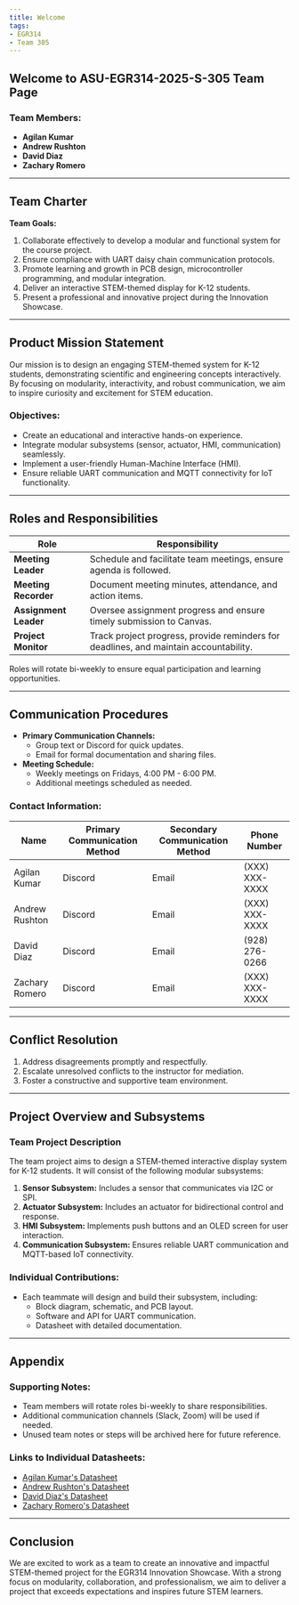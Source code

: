 ```yaml
---
title: Welcome
tags:
- EGR314
- Team 305
---
```


## Welcome to ASU-EGR314-2025-S-305 Team Page

### Team Members:
- **Agilan Kumar**
- **Andrew Rushton**
- **David Diaz**
- **Zachary Romero**

---

## Team Charter

**Team Goals:**
1. Collaborate effectively to develop a modular and functional system for the course project.
2. Ensure compliance with UART daisy chain communication protocols.
3. Promote learning and growth in PCB design, microcontroller programming, and modular integration.
4. Deliver an interactive STEM-themed display for K-12 students.
5. Present a professional and innovative project during the Innovation Showcase.

---

## Product Mission Statement

Our mission is to design an engaging STEM-themed system for K-12 students, demonstrating scientific and engineering concepts interactively. By focusing on modularity, interactivity, and robust communication, we aim to inspire curiosity and excitement for STEM education.

### Objectives:
- Create an educational and interactive hands-on experience.
- Integrate modular subsystems (sensor, actuator, HMI, communication) seamlessly.
- Implement a user-friendly Human-Machine Interface (HMI).
- Ensure reliable UART communication and MQTT connectivity for IoT functionality.

---

## Roles and Responsibilities

| Role                  | Responsibility                                                                          |
|-----------------------|------------------------------------------------------------------------------------------|
| **Meeting Leader**    | Schedule and facilitate team meetings, ensure agenda is followed.                       |
| **Meeting Recorder**  | Document meeting minutes, attendance, and action items.                                 |
| **Assignment Leader** | Oversee assignment progress and ensure timely submission to Canvas.                     |
| **Project Monitor**   | Track project progress, provide reminders for deadlines, and maintain accountability.    |

Roles will rotate bi-weekly to ensure equal participation and learning opportunities.

---

## Communication Procedures

- **Primary Communication Channels:**
  - Group text or Discord for quick updates.
  - Email for formal documentation and sharing files.
- **Meeting Schedule:**
  - Weekly meetings on Fridays, 4:00 PM - 6:00 PM.
  - Additional meetings scheduled as needed.

### Contact Information:

| Name          | Primary Communication Method | Secondary Communication Method | Phone Number   |
|---------------|-------------------------------|--------------------------------|----------------|
| Agilan Kumar  | Discord                       | Email                         | (XXX) XXX-XXXX |
| Andrew Rushton| Discord                       | Email                         | (XXX) XXX-XXXX |
| David Diaz    | Discord                       | Email                         | (928) 276-0266 |
| Zachary Romero| Discord                       | Email                         | (XXX) XXX-XXXX |

---

## Conflict Resolution

1. Address disagreements promptly and respectfully.
2. Escalate unresolved conflicts to the instructor for mediation.
3. Foster a constructive and supportive team environment.

---

## Project Overview and Subsystems

### Team Project Description
The team project aims to design a STEM-themed interactive display system for K-12 students. It will consist of the following modular subsystems:
1. **Sensor Subsystem:** Includes a sensor that communicates via I2C or SPI.
2. **Actuator Subsystem:** Includes an actuator for bidirectional control and response.
3. **HMI Subsystem:** Implements push buttons and an OLED screen for user interaction.
4. **Communication Subsystem:** Ensures reliable UART communication and MQTT-based IoT connectivity.

### Individual Contributions:
- Each teammate will design and build their subsystem, including:
  - Block diagram, schematic, and PCB layout.
  - Software and API for UART communication.
  - Datasheet with detailed documentation.

---

## Appendix

### Supporting Notes:
- Team members will rotate roles bi-weekly to share responsibilities.
- Additional communication channels (Slack, Zoom) will be used if needed.
- Unused team notes or steps will be archived here for future reference.

### Links to Individual Datasheets:
- [Agilan Kumar's Datasheet](#)
- [Andrew Rushton's Datasheet](#)
- [David Diaz's Datasheet](#)
- [Zachary Romero's Datasheet](#)

---

## Conclusion

We are excited to work as a team to create an innovative and impactful STEM-themed project for the EGR314 Innovation Showcase. With a strong focus on modularity, collaboration, and professionalism, we aim to deliver a project that exceeds expectations and inspires future STEM learners.
